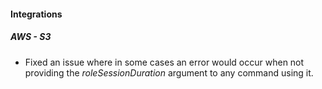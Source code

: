 
#### Integrations

##### AWS - S3

- Fixed an issue where in some cases an error would occur when not providing the *roleSessionDuration* argument to any command using it.
